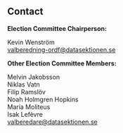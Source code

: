 ## Contact

**Election Committee Chairperson:** 

Kevin Wenström<br>
[valberedning-ordf@datasektionen.se](mailto:valberedning-ordf@datasektionen.se)

**Other Election Committee Members:**

Melvin Jakobsson<br>
Niklas Vatn<br>
Filip Ramslöv<br>
Noah Holmgren Hopkins<br>
Maria Moliteus<br>
Isak Lefèvre<br>
[valberedare@datasektionen.se](mailto:valberedare@datasektionen.se)
